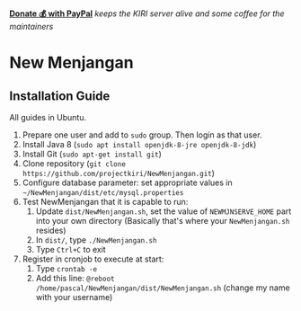 **[Donate :moneybag: with PayPal](https://www.paypal.com/cgi-bin/webscr?cmd=_s-xclick&hosted_button_id=WKWS26A57WHJG)**
_keeps the KIRI server alive and some coffee for the maintainers_

# New Menjangan #

## Installation Guide ##

All guides in Ubuntu.

1. Prepare one user and add to `sudo` group. Then login as that user.
2. Install Java 8 (`sudo apt install openjdk-8-jre openjdk-8-jdk`)
3. Install Git (`sudo apt-get install git`)
4. Clone repository (`git clone https://github.com/projectkiri/NewMenjangan.git`)
5. Configure database parameter: set appropriate values in `~/NewMenjangan/dist/etc/mysql.properties`
6. Test NewMenjangan that it is capable to run:
    1. Update `dist/NewMenjangan.sh`, set the value of `NEWMJNSERVE_HOME` part into your own directory (Basically that's where your `NewMenjangan.sh` resides)
    2. In `dist/`, type `./NewMenjangan.sh`
    3. Type `Ctrl+C` to exit
7. Register in cronjob to execute at start:
    1. Type `crontab -e`
    2. Add this line: `@reboot /home/pascal/NewMenjangan/dist/NewMenjangan.sh` (change my name with your username)

